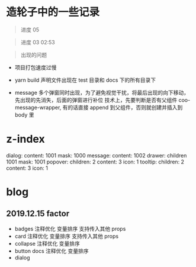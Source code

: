 # 造轮子中的一些记录

> 进度 05

> 进度 03 02:53

> 出现的问题

- 项目打包速度过慢
- yarn build 声明文件出现在 test 目录和 docs 下的所有目录下

- message
  多个弹窗同时出现，为了避免视觉干扰，将最后出现的向下移动，先出现的先消失，后面的弹窗进行补位
  技术上，先要判断是否有父组件 coo-message-wrapper, 有的话直接 append 到父组件，否则就创建并插入到 body 里

# z-index

dialog: content: 1001 mask: 1000
message: content: 1002
drawer: children 1001 mask: 1001
popover: children: 2 content: 3 icon: 1
tooltip: children: 2 content: 3 icon: 1

# blog

## 2019.12.15 factor

- badges 注释优化 变量排序 支持传入其他 props
- card 注释优化 变量排序 支持传入其他 props
- collapse 注释优化 变量排序
- button docs 注释优化 变量排序
- dialog
